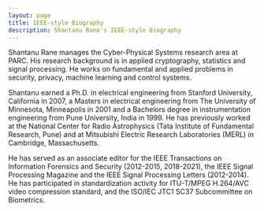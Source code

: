 ```yaml
---
layout: page
title: IEEE-style Biography
description: Shantanu Rane's IEEE-style Biography
---
```


Shantanu Rane manages the Cyber-Physical Systems research area at PARC. His research background is in applied cryptography, statistics and signal processing. He works on fundamental and applied problems in security, privacy, machine learning and control systems.

Shantanu earned a Ph.D. in electrical engineering from Stanford University, California in 2007, a Masters in electrical engineering from The University of Minnesota, Minneapolis in 2001 and a Bachelors degree in instrumentation engineering from Pune University, India in 1999. He has previously worked at the National Center for Radio Astrophysics (Tata Institute of Fundamental Research, Pune) and at Mitsubishi Electric Research Laboratories (MERL) in Cambridge, Massachusetts.

He has served as an associate editor for the IEEE Transactions on Information Forensics and Security (2012-2015, 2018-2021), the IEEE Signal Processing Magazine and the IEEE Signal Processing Letters (2012-2014). He has participated in standardization activity for ITU-T/MPEG H.264/AVC video compression standard, and the ISO/IEC JTC1 SC37 Subcommittee on Biometrics.
